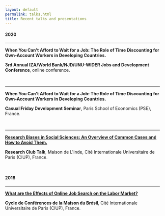 ```yaml
---
layout: default
permalink: talks.html
title: Recent talks and presentations
---
```


#### 2020

<hr>

<b>When You Can't Afford to Wait for a Job: The Role of Time Discounting for Own-Account Workers in Developing Countries.</b>

**3rd Annual IZA/World Bank/NJD/UNU-WIDER Jobs and Development Conference**, online conference.

<br>
<hr>

<b>When You Can't Afford to Wait for a Job: The Role of Time Discounting for Own-Account Workers in Developing Countries.</b>

**Casual Friday Development Seminar**, Paris School of Economics (PSE), France.

<br>
<hr>

<b>[Research Biases in Social Sciences: An Overview of Common Cases and How to Avoid Them.](../docs/2020_03_06_presentation_research_biases.pdf)</b>

**Research Club Talk**, Maison de L'Inde, Cité Internationale Universitaire de Paris (CIUP), France.

<br>

#### 2018

<hr>

<b>[What are the Effects of Online Job Search on the Labor Market?](../docs/2018_07_18_presentation_online_job_search.pdf)</b>

**Cycle de Conférences de la Maison du Brésil**, Cité Internationale Universitaire de Paris (CIUP), France.
